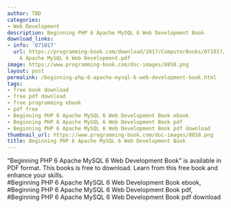 ```yaml
---
author: TBD
categories:
- Web Development
description: Beginning PHP 6 Apache MySQL 6 Web Development Book
download_links:
- info: '071017'
  url: https://programming-book.com/download/2017/ComputerBooks/071017/Beginning PHP
    6 Apache MySQL 6 Web Development.pdf
image: https://www.programming-book.com/doc-images/8858.png
layout: post
permalink: /beginning-php-6-apache-mysql-6-web-development-book.html
tags:
- free book download
- free pdf download
- free programming ebook
- pdf free
- Beginning PHP 6 Apache MySQL 6 Web Development Book ebook
- Beginning PHP 6 Apache MySQL 6 Web Development Book pdf
- Beginning PHP 6 Apache MySQL 6 Web Development Book pdf download
thumbnail_url: https://www.programming-book.com/doc-images/8858.png
title: Beginning PHP 6 Apache MySQL 6 Web Development Book
---
```


 
<div class="item-desc text-justify">
  "Beginning PHP 6 Apache MySQL 6 Web Development Book" is available in PDF format. This books is free to download. Learn from this free book and enhance your skills.
  <br>
  #Beginning PHP 6 Apache MySQL 6 Web Development Book ebook, #Beginning PHP 6 Apache MySQL 6 Web Development Book pdf, #Beginning PHP 6 Apache MySQL 6 Web Development Book pdf download
</div>